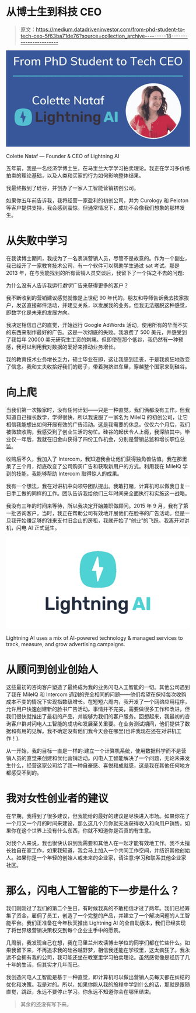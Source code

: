 # 从博士生到科技 CEO

> 原文：<https://medium.datadriveninvestor.com/from-phd-student-to-tech-ceo-5f63ba71de76?source=collection_archive---------18----------------------->

![](img/75c93d47d0aeb58121c63e326c01d32c.png)

Colette Nataf — Founder & CEO of Lightning AI

五年前，我是一名经济学博士生，在马里兰大学学习拍卖理论。我正在学习多价格拍卖的理论基础，以及人类和买家的行为如何影响整体结果。

我最终搬到了硅谷，并创办了一家人工智能营销初创公司。

如果你五年前告诉我，我将经营一家盈利的初创公司，并为 Curology 和 Peloton 等客户提供支持，我会感到震惊。但通常情况下，成功不会像我们想象的那样发生。

# 从失败中学习

在我读博士期间，我成为了一名表演营销人员，尽管不是故意的。作为一个副业，我已经开了一家教育技术公司，有一个软件可以帮助学生通过 sat 考试。那是 2013 年，在与我能找到的所有营销人员交谈后，我留下了一个挥之不去的问题:

为什么没有人告诉我运行*数字*广告来获得更多的客户？

我不断收到的营销建议感觉就像是上世纪 90 年代的。朋友和导师告诉我去挨家挨户，发送直接邮件活动，并建立关系，以发展我的业务。但我无法摆脱这种感觉，即数字化是未来的发展方向。

我决定相信自己的直觉，开始运行 Google AdWords 活动，使用所有的华而不实的东西来制作最好的广告。这是一次彻底的失败。我浪费了 500 美元，并感受到了我每年 20000 美元研究生工资的刺痛。但即使在那个低谷，我仍然有一种预感，我可以利用我对数据的爱好来推动业务增长。

我的教育技术业务增长乏力，硕士毕业在即，这让我感到沮丧，于是我疯狂地改变了信念。我和丈夫收拾好我们的房子，带着狗挤进车里，穿越整个国家来到硅谷。

# 向上爬

当我们第一次搬家时，没有任何计划——只是一种直觉。我们俩都没有工作。但我知道自己擅长数学，学得很快，所以我说服了一家名为 MileIQ 的初创公司，让它相信我能想出如何开展有效的广告活动。这是我需要的休息。仅仅六个月后，我们被微软收购，我感受到了创业生活的匆忙。硅谷的起伏令人上瘾，我深陷其中。毕业仅一年后，我就在旧金山获得了四份工作机会，分别是营销总监和增长职位总监。

收购后不久，我加入了 Intercom，我知道我会让他们获得独角兽估值。我在那里呆了三个月，彻底改变了公司购买广告和获取新用户的方式。利用我在 MileIQ 学到的技能，我能够帮助 Intercom 取得惊人的成果。

我有一个想法，我在对讲机中向领导团队提出。我敢打赌，计算机可以做我日复一日手工做的同样的工作。团队告诉我给他们三年时间来全面执行和实施这一战略。

我没有三年的时间来等待，所以我决定开始兼职做顾问。2015 年 9 月，我有了第一批咨询客户。当时，我正在帮助公司有效地开展他们在脸书的广告活动。但是一旦我开始赚足够的钱来支付旧金山的房租，我就开始了“创业”的飞跃。我离开对讲机，闪电 AI 正式诞生。

![](img/aba144ac96354c89829558ccc85d6433.png)

Lightning AI uses a mix of AI-powered technology & managed services to track, measure, and grow advertising campaigns.

# 从顾问到创业创始人

这些最初的咨询客户塑造了最终成为我的业务闪电人工智能的一切。其他公司遇到了我在 MileIQ 和 Intercom 遇到的完全相同的问题——他们希望在保持每次收购成本不变的情况下实现指数级增长。在短短六周内，我开发了一个网络应用程序，允许用户快速创建新的脸书广告活动。事情并不完美，需要做很多工作和改进，但我们很快就推出了最初的产品，并能够为我们的客户服务。回想起来，我最初的咨询客户群对闪电人工智能的成功和发展至关重要。在业务测试期间，他们提供了数据和有用的见解。我不确定没有他们我今天会在哪里(也许我现在还在对讲机工作！).

从一开始，我的目标一直是一样的:建立一个计算机系统，使用数据科学而不是营销人员的直觉来创建和优化营销活动。闪电人工智能解决了一个问题，无论未来发生什么，经营这家公司给了我一种自豪感、喜悦和成就感，这是我在其他任何地方都感受不到的。

# 我对女性创业者的建议

在早期，我得到了很多建议，但我能给的最好的建议是尽快进入市场。如果你花了一个月又一个月的时间来建设，那么这几个月你就无法获得收入和向用户销售。如果你在这个世界上没有什么东西，你就不知道你是否真的有生意。

对我个人来说，我也很快认识到我需要和其他人在一起才能有效地工作。我不太擅长独自在家工作，如果我知道，我会马上加入一个共同工作空间，并结识其他创始人。如果你是一个年轻的创始人或未来的企业家，请注意:学习和联系其他企业家社区。

# 那么，闪电人工智能的下一步是什么？

我们刚刚过了我们的第二个生日，有时候我真的不敢相信才过了两年。我们已经筹集了资金，雇佣了员工，创造了一个完整的产品，并建立了一个解决问题的人工智能平台。我们正准备在今年秋天推出 Lightning AI 的全自助版本，我们已经实现了将世界级营销决策权交到每个企业主手中的愿景。

几周前，我发现自己在想，我在马里兰州攻读博士学位的同学们都在忙些什么。如果我留下来，不再追求我的硅谷越野梦，相信我还能在学校里，这太疯狂了。我永远不会拥有我的公司，我可能还坐在教室里学习拍卖理论。虽然感觉像是经历了几十年的生活，但其实才几年而已。

我创造闪电人工智能是基于一种直觉，即计算机可以做出营销人员每天都在纠结的优化和决策。我是对的。所以，如果你能从我的旅程中学到什么的话，那就是跟随直觉，跳跃，永远不要停止学习。你永远不知道你会在哪里结束。

> 其余的还没有写下来。